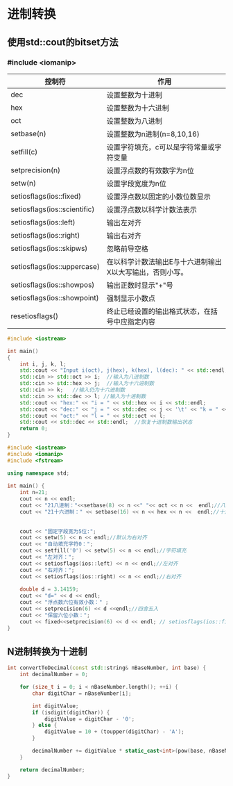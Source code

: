 # 进制转换

## 使用std::cout的bitset方法

### #include \<iomanip\>

| 控制符                       | 作用                                                     |
| ---------------------------- | -------------------------------------------------------- |
| dec                          | 设置整数为十进制                                         |
| hex                          | 设置整数为十六进制                                       |
| oct                          | 设置整数为八进制                                         |
| setbase(n)                   | 设置整数为n进制(n=8,10,16)                               |
| setfill(c)                   | 设置字符填充，c可以是字符常量或字符变量                  |
| setprecision(n)              | 设置浮点数的有效数字为n位                                |
| setw(n)                      | 设置字段宽度为n位                                        |
| setiosflags(ios::fixed)      | 设置浮点数以固定的小数位数显示                           |
| setiosflags(ios::scientific) | 设置浮点数以科学计数法表示                               |
| setiosflags(ios::left)       | 输出左对齐                                               |
| setiosflags(ios::right)      | 输出右对齐                                               |
| setiosflags(ios::skipws)     | 忽略前导空格                                             |
| setiosflags(ios::uppercase)  | 在以科学计数法输出E与十六进制输出X以大写输出，否则小写。 |
| setiosflags(ios::showpos)    | 输出正数时显示"+"号                                      |
| setiosflags(ios::showpoint)  | 强制显示小数点                                           |
| resetiosflags()              | 终止已经设置的输出格式状态，在括号中应指定内容           |

```cpp
#include <iostream>

int main()
{
	int i, j, k, l;
	std::cout << "Input i(oct), j(hex), k(hex), l(dec): " << std::endl;
	std::cin >> std::oct >> i;  //输入为八进制数
	std::cin >> std::hex >> j;  //输入为十六进制数
	std::cin >> k;   //输入仍为十六进制数
	std::cin >> std::dec >> l; //输入为十进制数
	std::cout << "hex:" << "i = " << std::hex << i << std::endl;
	std::cout << "dec:" << "j = " << std::dec << j << '\t' << "k = " << k << std::endl;
	std::cout << "oct:" << "l = " << std::oct << l;
	std::cout << std::dec << std::endl;  //恢复十进制数输出状态
	return 0;
}
```

```c++
#include <iostream>
#include <iomanip>
#include <fstream>

using namespace std;
 
int main() {
	int n=21;
	cout << n << endl;
	cout << "21八进制："<<setbase(8) << n <<" "<< oct << n <<  endl;//八进制输出
	cout << "21十六进制：" << setbase(16) << n << hex << n <<  endl;//十六进制输出
 
 
	cout << "固定字段宽为5位:";
	cout << setw(5) << n << endl;//默认为右对齐
	cout << "自动填充字符0：";
	cout << setfill('0') << setw(5) << n << endl;//字符填充
	cout << "左对齐：";
	cout << setiosflags(ios::left) << n << endl;//左对齐
	cout << "右对齐：";
	cout << setiosflags(ios::right) << n << endl;//右对齐
 
	double d = 3.14159;
	cout << "d=" << d << endl;
	cout << "浮点数六位有效小数：" ;
	cout << setprecision(6) << d <<endl;//四舍五入
	cout << "保留六位小数：";
	cout << fixed<<setprecision(6) << d << endl; // setiosflags(ios::fixed) 设置浮点数以固定的小数位数显示
}
```



## N进制转换为十进制

```cpp
int convertToDecimal(const std::string& nBaseNumber, int base) {
    int decimalNumber = 0;

    for (size_t i = 0; i < nBaseNumber.length(); ++i) {
        char digitChar = nBaseNumber[i];

        int digitValue;
        if (isdigit(digitChar)) {
            digitValue = digitChar - '0';
        } else {
            digitValue = 10 + (toupper(digitChar) - 'A');
        }

        decimalNumber += digitValue * static_cast<int>(pow(base, nBaseNumber.length() - i - 1));
    }

    return decimalNumber;
}
```

